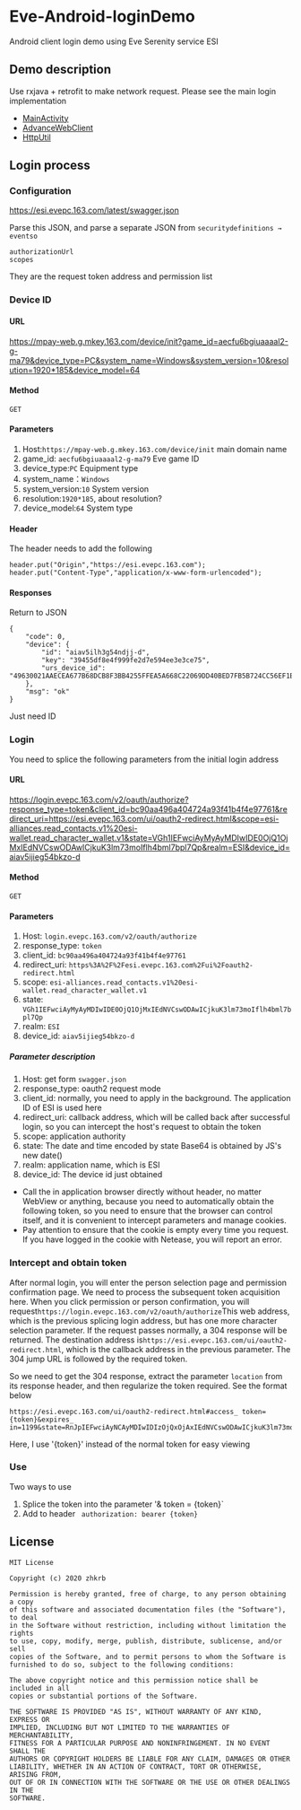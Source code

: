 # Eve-Android-loginDemo
Android client login demo using Eve Serenity service ESI
## Demo description
Use rxjava + retrofit to make network request. Please see the main login implementation
- [MainActivity](app/src/main/java/com/zhkrb/eve_oauth2/MainActivity.java)
- [AdvanceWebClient](app/src/main/java/com/zhkrb/eve_oauth2/AdvanceWebClient.java)
- [HttpUtil](app/src/main/java/com/zhkrb/eve_oauth2/netowrk/retrofit/HttpUtil.java)
## Login process
### Configuration

https://esi.evepc.163.com/latest/swagger.json

Parse this JSON, and parse a separate JSON from `securitydefinitions → eventso`

```
authorizationUrl
scopes
```
They are the request token address and permission list

### Device ID

#### URL
https://mpay-web.g.mkey.163.com/device/init?game_id=aecfu6bgiuaaaal2-g-ma79&device_type=PC&system_name=Windows&system_version=10&resolution=1920*185&device_model=64

#### Method

`GET`

#### Parameters

1. Host:`https://mpay-web.g.mkey.163.com/device/init` main domain name
2. game_id: `aecfu6bgiuaaaal2-g-ma79` Eve game ID
3. device_type:`PC` Equipment type
4. system_name：`Windows`
5. system_version:`10` System version
6. resolution:`1920*185`, about resolution?
7. device_model:`64` System type

#### Header
The header needs to add the following
```
header.put("Origin","https://esi.evepc.163.com");
header.put("Content-Type","application/x-www-form-urlencoded");
```
#### Responses
Return to JSON

```
{
    "code": 0,
    "device": {
        "id": "aiav5ilh3g54ndjj-d",
        "key": "39455df8e4f999fe2d7e594ee3e3ce75",
        "urs_device_id": "49630021AAECEA677B68DCB8F3BB4255FFEA5A668C22069DD40BED7FB5B724CC56EF1BC4BCA66104804E0889C39A2A4B"
    },
    "msg": "ok"
}

```

Just need ID

### Login

You need to splice the following parameters from the initial login address

#### URL
https://login.evepc.163.com/v2/oauth/authorize?response_type=token&client_id=bc90aa496a404724a93f41b4f4e97761&redirect_uri=https://esi.evepc.163.com/ui/oauth2-redirect.html&scope=esi-alliances.read_contacts.v1%20esi-wallet.read_character_wallet.v1&state=VGh1IEFwciAyMyAyMDIwIDE0OjQ1OjMxIEdNVCswODAwICjkuK3lm73moIflh4bml7bpl7Qp&realm=ESI&device_id=aiav5ijieg54bkzo-d

#### Method

`GET`

#### Parameters

1. Host: `login.evepc.163.com/v2/oauth/authorize`
2. response_type: `token`
3. client_id: `bc90aa496a404724a93f41b4f4e97761`
4. redirect_uri: `https%3A%2F%2Fesi.evepc.163.com%2Fui%2Foauth2-redirect.html`
5. scope: `esi-alliances.read_contacts.v1%20esi-wallet.read_character_wallet.v1`
6. state: `VGh1IEFwciAyMyAyMDIwIDE0OjQ1OjMxIEdNVCswODAwICjkuK3lm73moIflh4bml7bpl7Qp`
7. realm: `ESI`
8. device_id: `aiav5ijieg54bkzo-d`



##### Parameter description

1. Host: get form `swagger.json`
2. response_type: oauth2 request mode
3. client_id: normally, you need to apply in the background. The application ID of ESI is used here
4. redirect_uri: callback address, which will be called back after successful login, so you can intercept the host's request to obtain the token
5. scope: application authority
6. state: The date and time encoded by state Base64 is obtained by JS's new date()
7. realm: application name, which is ESI
8. device_id: The device id just obtained

- Call the in application browser directly without header, no matter WebView or anything, because you need to automatically obtain the following token, so you need to ensure that the browser can control itself, and it is convenient to intercept parameters and manage cookies.
- Pay attention to ensure that the cookie is empty every time you request. If you have logged in the cookie with Netease, you will report an error.



### Intercept and obtain token

After normal login, you will enter the person selection page and permission confirmation page. We need to process the subsequent token acquisition here.
When you click permission or person confirmation, you will request` https://login.evepc.163.com/v2/oauth/authorize `This web address, which is the previous splicing login address, but has one more character selection parameter. If the request passes normally, a 304 response will be returned. The destination address is` https://esi.evepc.163.com/ui/oauth2-redirect.html `, which is the callback address in the previous parameter. The 304 jump URL is followed by the required token.

So we need to get the 304 response, extract the parameter `location` from its response header, and then regularize the token required. See the format below

```
https://esi.evepc.163.com/ui/oauth2-redirect.html#access_ token={token}&expires_ in=1199&state=RnJpIEFwciAyNCAyMDIwIDIzOjQxOjAxIEdNVCswODAwICjkuK3lm73moIflh4bml7bpl7Qp
```

Here, I use '{token}' instead of the normal token for easy viewing

### Use
Two ways to use

1. Splice the token into the parameter '& token = {token}`
2. Add to header ` authorization: bearer {token}`

## License
```
MIT License

Copyright (c) 2020 zhkrb

Permission is hereby granted, free of charge, to any person obtaining a copy
of this software and associated documentation files (the "Software"), to deal
in the Software without restriction, including without limitation the rights
to use, copy, modify, merge, publish, distribute, sublicense, and/or sell
copies of the Software, and to permit persons to whom the Software is
furnished to do so, subject to the following conditions:

The above copyright notice and this permission notice shall be included in all
copies or substantial portions of the Software.

THE SOFTWARE IS PROVIDED "AS IS", WITHOUT WARRANTY OF ANY KIND, EXPRESS OR
IMPLIED, INCLUDING BUT NOT LIMITED TO THE WARRANTIES OF MERCHANTABILITY,
FITNESS FOR A PARTICULAR PURPOSE AND NONINFRINGEMENT. IN NO EVENT SHALL THE
AUTHORS OR COPYRIGHT HOLDERS BE LIABLE FOR ANY CLAIM, DAMAGES OR OTHER
LIABILITY, WHETHER IN AN ACTION OF CONTRACT, TORT OR OTHERWISE, ARISING FROM,
OUT OF OR IN CONNECTION WITH THE SOFTWARE OR THE USE OR OTHER DEALINGS IN THE
SOFTWARE.
```
